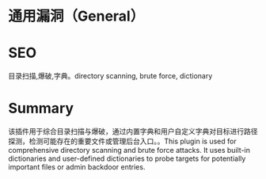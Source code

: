 # 通用漏洞（General）
# SEO
目录扫描,爆破,字典。directory scanning, brute force, dictionary
# Summary
该插件用于综合目录扫描与爆破，通过内置字典和用户自定义字典对目标进行路径探测，检测可能存在的重要文件或管理后台入口。。This plugin is used for comprehensive directory scanning and brute force attacks. It uses built-in dictionaries and user-defined dictionaries to probe targets for potentially important files or admin backdoor entries.
